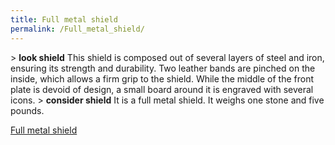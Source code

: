 ```yaml
---
title: Full metal shield
permalink: /Full_metal_shield/
---
```


\> **look shield**
This shield is composed out of several layers of steel and iron,
ensuring
its strength and durability. Two leather bands are pinched on the
inside,
which allows a firm grip to the shield. While the middle of the front
plate is
devoid of design, a small board around it is engraved with several
icons.
\> **consider shield**
It is a full metal shield.
It weighs one stone and five pounds.

[Full metal shield](Category:_Shields "wikilink")